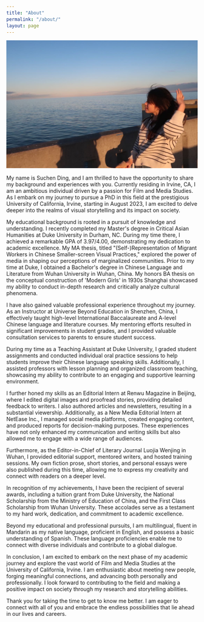 ```yaml
---
title: "About"
permalink: "/about/"
layout: page
---
```

![me](/assets/Me_Portrait_3.JPG)

My name is Suchen Ding, and I am thrilled to have the opportunity to share my background and experiences with you. Currently residing in Irvine, CA, I am an ambitious individual driven by a passion for Film and Media Studies. As I embark on my journey to pursue a PhD in this field at the prestigious University of California, Irvine, starting in August 2023, I am excited to delve deeper into the realms of visual storytelling and its impact on society.

My educational background is rooted in a pursuit of knowledge and understanding. I recently completed my Master's degree in Critical Asian Humanities at Duke University in Durham, NC. During my time there, I achieved a remarkable GPA of 3.97/4.00, demonstrating my dedication to academic excellence. My MA thesis, titled "(Self-)Representation of Migrant Workers in Chinese Smaller-screen Visual Practices," explored the power of media in shaping our perceptions of marginalized communities. Prior to my time at Duke, I obtained a Bachelor's degree in Chinese Language and Literature from Wuhan University in Wuhan, China. My honors BA thesis on the conceptual construction of 'Modern Girls' in 1930s Shanghai showcased my ability to conduct in-depth research and critically analyze cultural phenomena.

I have also gained valuable professional experience throughout my journey. As an Instructor at Universe Beyond Education in Shenzhen, China, I effectively taught high-level International Baccalaureate and A-level Chinese language and literature courses. My mentoring efforts resulted in significant improvements in student grades, and I provided valuable consultation services to parents to ensure student success.

During my time as a Teaching Assistant at Duke University, I graded student assignments and conducted individual oral practice sessions to help students improve their Chinese language speaking skills. Additionally, I assisted professors with lesson planning and organized classroom teaching, showcasing my ability to contribute to an engaging and supportive learning environment.

I further honed my skills as an Editorial Intern at Renwu Magazine in Beijing, where I edited digital images and proofread stories, providing detailed feedback to writers. I also authored articles and newsletters, resulting in a substantial viewership. Additionally, as a New Media Editorial Intern at NetEase Inc., I managed social media platforms, created engaging content, and produced reports for decision-making purposes. These experiences have not only enhanced my communication and writing skills but also allowed me to engage with a wide range of audiences.

Furthermore, as the Editor-in-Chief of Literary Journal Luojia Wenjing in Wuhan, I provided editorial support, mentored writers, and hosted training sessions. My own fiction prose, short stories, and personal essays were also published during this time, allowing me to express my creativity and connect with readers on a deeper level.

In recognition of my achievements, I have been the recipient of several awards, including a tuition grant from Duke University, the National Scholarship from the Ministry of Education of China, and the First Class Scholarship from Wuhan University. These accolades serve as a testament to my hard work, dedication, and commitment to academic excellence.

Beyond my educational and professional pursuits, I am multilingual, fluent in Mandarin as my native language, proficient in English, and possess a basic understanding of Spanish. These language proficiencies enable me to connect with diverse individuals and contribute to a global dialogue.

In conclusion, I am excited to embark on the next phase of my academic journey and explore the vast world of Film and Media Studies at the University of California, Irvine. I am enthusiastic about meeting new people, forging meaningful connections, and advancing both personally and professionally. I look forward to contributing to the field and making a positive impact on society through my research and storytelling abilities.

Thank you for taking the time to get to know me better. I am eager to connect with all of you and embrace the endless possibilities that lie ahead in our lives and careers.



